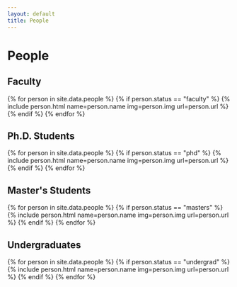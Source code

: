 ```yaml
---
layout: default
title: People
---
```

<style type="text/css">
  .people {
    display: flex;
    flex-direction: row;
    flex-wrap: wrap;
  }
</style>

<h1>People</h1>

<h2>Faculty</h2>
<p>
  <div class="people">
    {% for person in site.data.people %}
      {% if person.status == "faculty" %}
        {% include person.html name=person.name img=person.img url=person.url %}
      {% endif %}
    {% endfor %}
  </div>
</p>

<h2>Ph.D. Students</h2>
<p>
  <div class="people">
    {% for person in site.data.people %}
      {% if person.status == "phd" %}
        {% include person.html name=person.name img=person.img url=person.url %}
      {% endif %}
    {% endfor %}
  </div>
</p>

<h2>Master's Students</h2>
<p>
  <div class="people">
    {% for person in site.data.people %}
      {% if person.status == "masters" %}
        {% include person.html name=person.name img=person.img url=person.url %}
      {% endif %}
    {% endfor %}
  </div>
</p>

<h2>Undergraduates</h2>
<p>
  <div class="people">
    {% for person in site.data.people %}
      {% if person.status == "undergrad" %}
        {% include person.html name=person.name img=person.img url=person.url %}
      {% endif %}
    {% endfor %}
  </div>
</p>

